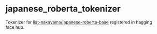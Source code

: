 # japanese_roberta_tokenizer
Tokenizer for [liat-nakayama/japanese-roberta-base](https://huggingface.co/liat-nakayama/japanese-roberta-base) registered in hagging face hub.  
